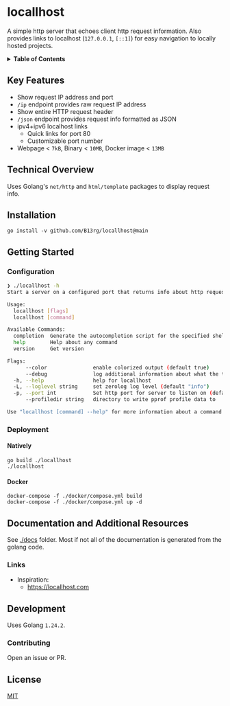 # locallhost

A simple http server that echoes client http request information.
Also provides links to localhost (`127.0.0.1`, `[::1]`) for easy navigation to locally hosted projects.

<details>
<summary><b>Table of Contents</b></summary>
<p>

- [locallhost](#locallhost)
  - [Key Features](#key-features)
  - [Technical Overview](#technical-overview)
  - [Installation](#installation)
  - [Getting Started](#getting-started)
    - [Configuration](#configuration)
    - [Deployment](#deployment)
  - [Documentation and Additional Resources](#documentation-and-additional-resources)
    - [Links](#links)
  - [Development](#development)
    - [Contributing](#contributing)
  - [License](#license)

</p>
</details>

## Key Features

* Show request IP address and port
* `/ip` endpoint provides raw request IP address
* Show entire HTTP request header
* `/json` endpoint provides request info formatted as JSON
* ipv4+ipv6 localhost links
  * Quick links for port 80
  * Customizable port number
* Webpage < `7kB`, Binary < `10MB`, Docker image < `13MB`

## Technical Overview

Uses Golang's `net/http` and `html/template` packages to display request info.

## Installation

```
go install -v github.com/B13rg/locallhost@main
```

## Getting Started

### Configuration

```sh
❯ ./locallhost -h                                                                                                                         ─╯
Start a server on a configured port that returns info about http requests.

Usage:
  locallhost [flags]
  locallhost [command]

Available Commands:
  completion  Generate the autocompletion script for the specified shell
  help        Help about any command
  version     Get version

Flags:
      --color               enable colorized output (default true)
      --debug               log additional information about what the tool is doing. Overrides --loglevel
  -h, --help                help for locallhost
  -L, --loglevel string     set zerolog log level (default "info")
  -p, --port int            Set http port for server to listen on (default 8080)
      --profiledir string   directory to write pprof profile data to

Use "locallhost [command] --help" for more information about a command.
```

### Deployment

#### Natively

```
go build ./locallhost
./locallhost
```

#### Docker

```
docker-compose -f ./docker/compose.yml build
docker-compose -f ./docker/compose.yml up -d
```

## Documentation and Additional Resources

See [./docs](docs/) folder.
Most if not all of the documentation is generated from the golang code.

### Links

* Inspiration:
  * https://locallhost.com

## Development

Uses Golang `1.24.2`.

### Contributing

Open an issue or PR.

## License

[MIT](LICENSE)

